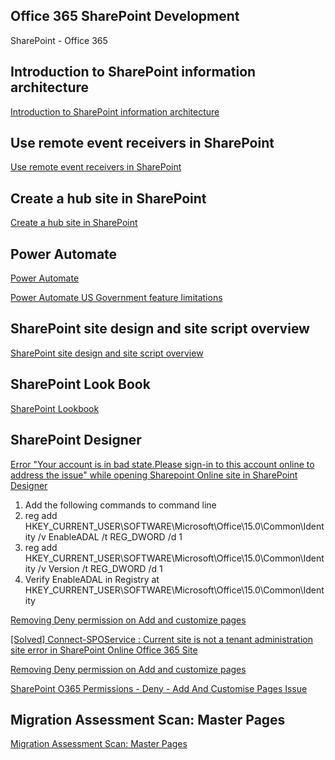 ## Office 365 SharePoint Development
SharePoint - Office 365

## Introduction to SharePoint information architecture
[Introduction to SharePoint information architecture](https://docs.microsoft.com/en-us/sharepoint/information-architecture-modern-experience)

## Use remote event receivers in SharePoint
[Use remote event receivers in SharePoint](https://docs.microsoft.com/en-us/sharepoint/dev/solution-guidance/use-remote-event-receivers-in-sharepoint)

## Create a hub site in SharePoint
[Create a hub site in SharePoint](https://docs.microsoft.com/en-us/sharepoint/create-hub-site)

## Power Automate
[Power Automate](https://docs.microsoft.com/en-us/learn/modules/introduction-power-automate/)

[Power Automate US Government feature limitations](https://docs.microsoft.com/en-us/power-automate/us-govt#power-automate-us-government-feature-limitations)

## SharePoint site design and site script overview
[SharePoint site design and site script overview](https://docs.microsoft.com/en-US/sharepoint/dev/declarative-customization/site-design-overview?branch=sitedesign)

## SharePoint Look Book
[SharePoint Lookbook](https://lookbook.microsoft.com/)

## SharePoint Designer
[Error "Your account is in bad state.Please sign-in to this account online to address the issue" while opening Sharepoint Online site in SharePoint Designer](https://answers.microsoft.com/en-us/msoffice/forum/all/error-your-account-is-in-bad-stateplease-sign-in/5bf8c178-8789-49b5-b162-8253f3171818)

1. Add the following commands to command line
2. reg add HKEY_CURRENT_USER\SOFTWARE\Microsoft\Office\15.0\Common\Identity /v EnableADAL /t REG_DWORD /d 1
3. reg add HKEY_CURRENT_USER\SOFTWARE\Microsoft\Office\15.0\Common\Identity /v Version /t REG_DWORD /d 1 
4. Verify EnableADAL in Registry at HKEY_CURRENT_USER\SOFTWARE\Microsoft\Office\15.0\Common\Identity


[Removing Deny permission on Add and customize pages](https://www.infowisesolutions.com/documentation/?ID=253)

[[Solved] Connect-SPOService : Current site is not a tenant administration site error in SharePoint Online Office 365 Site](https://www.enjoysharepoint.com/connect-sposervice-current-site-is-not-a-tenant-administration-site/)

[Removing Deny permission on Add and customize pages](https://www.infowisesolutions.com/documentation/?ID=253)

[SharePoint O365 Permissions - Deny - Add And Customise Pages Issue](https://www.qdoscc.com/blog/sharepoint-o365-permissions-deny-add-and-customise-pages-issue)

## Migration Assessment Scan: Master Pages
[Migration Assessment Scan: Master Pages](https://docs.microsoft.com/en-us/sharepointmigration/migration-assessment-scan-master-pages)




